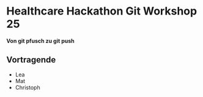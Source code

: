 # Healthcare Hackathon Git Workshop 25

**Von git pfusch zu git push**

## Vortragende

- Lea
- Mat
- Christoph

